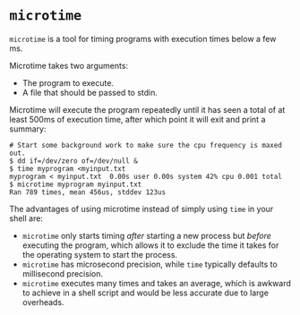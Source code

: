 # `microtime`

`microtime` is a tool for timing programs with execution times below a few ms.

Microtime takes two arguments:

  * The program to execute.
  * A file that should be passed to stdin.

Microtime will execute the program repeatedly until it has seen a total of at
least 500ms of execution time, after which point it will exit and print
a summary:

    # Start some background work to make sure the cpu frequency is maxed out.
    $ dd if=/dev/zero of=/dev/null &
    $ time myprogram <myinput.txt
    myprogram < myinput.txt  0.00s user 0.00s system 42% cpu 0.001 total
    $ microtime myprogram myinput.txt
    Ran 789 times, mean 456us, stddev 123us

The advantages of using microtime instead of simply using `time` in your
shell are:

  * `microtime` only starts timing *after* starting a new process but
    *before* executing the program, which allows it to exclude the time it
    takes for the operating system to start the process.
  * `microtime` has microsecond precision, while `time` typically defaults to
    millisecond precision.
  * `microtime` executes many times and takes an average, which is awkward to
    achieve in a shell script and would be less accurate due to large
    overheads.
